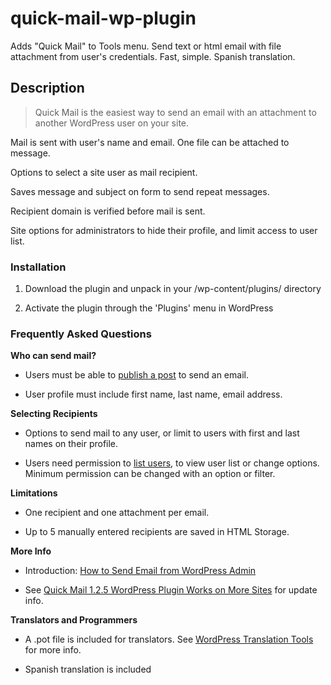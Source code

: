 quick-mail-wp-plugin
====================

Adds "Quick Mail" to Tools menu. Send text or html email with file attachment from user's credentials. Fast, simple. Spanish translation.

Description
-----------

>Quick Mail is the easiest way to send an email with an attachment to another WordPress user on your site.

Mail is sent with user's name and email. One file can be attached to message.

Options to select a site user as mail recipient.

Saves message and subject on form to send repeat messages.

Recipient domain is verified before mail is sent.

Site options for administrators to hide their profile, and limit access to user list.

### Installation ###

1. Download the plugin and unpack in your /wp-content/plugins/ directory

1. Activate the plugin through the 'Plugins' menu in WordPress

### Frequently Asked Questions ###

__Who can send mail?__

* Users must be able to [publish a post](http://codex.wordpress.org/Roles_and_Capabilities#publish_posts) to send an email.

* User profile must include first name, last name, email address.

__Selecting Recipients__

* Options to send mail to any user, or limit to users with first and last names on their profile.

* Users need permission to [list users](http://codex.wordpress.org/Roles_and_Capabilities#list_users), to view user list or change options. Minimum permission can be changed with an option or filter.

__Limitations__

* One recipient and one attachment per email.

* Up to 5 manually entered recipients are saved in HTML Storage.

__More Info__

* Introduction: [How to Send Email from WordPress Admin](http://wheredidmybraingo.com/quick-mail-wordpress-plugin-update-send-email-to-site-users/)

* See [Quick Mail 1.2.5 WordPress Plugin Works on More Sites](http://wheredidmybraingo.com/quick-mail-1-2-5-wordpress-plugin/) for update info.

__Translators and Programmers__

* A .pot file is included for translators. See [WordPress Translation Tools](https://make.wordpress.org/polyglots/handbook/tools/) for more info.

* Spanish translation is included
